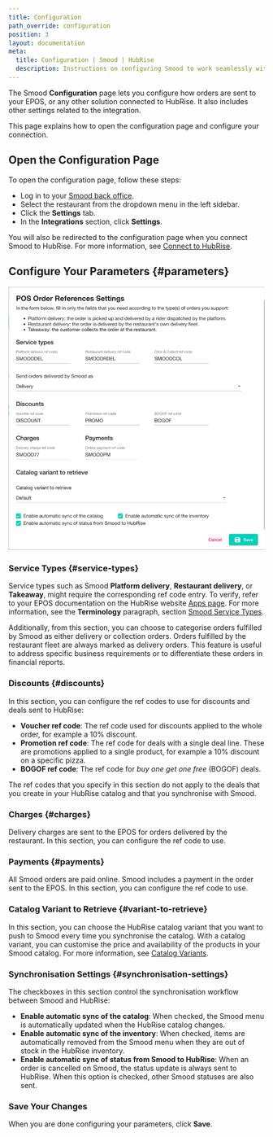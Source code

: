 ```yaml
---
title: Configuration
path_override: configuration
position: 3
layout: documentation
meta:
  title: Configuration | Smood | HubRise
  description: Instructions on configuring Smood to work seamlessly with your EPOS or other apps connected to HubRise. Configuration is simple.
---
```


The Smood **Configuration** page lets you configure how orders are sent to your EPOS, or any other solution connected to HubRise. It also includes other settings related to the integration.

This page explains how to open the configuration page and configure your connection.

## Open the Configuration Page

To open the configuration page, follow these steps:

- Log in to your [Smood back office](https://manager.smood.ch).
- Select the restaurant from the dropdown menu in the left sidebar.
- Click the **Settings** tab.
- In the **Integrations** section, click **Settings**.

You will also be redirected to the configuration page when you connect Smood to HubRise. For more information, see [Connect to HubRise](/apps/smood/connect-hubrise).

## Configure Your Parameters {#parameters}

![Smood configuration page](./images/003-smood-configuration.png)

### Service Types {#service-types}

Service types such as Smood **Platform delivery**, **Restaurant delivery**, or **Takeaway**, might require the corresponding ref code entry. To verify, refer to your EPOS documentation on the HubRise website [Apps page](/apps). For more information, see the **Terminology** paragraph, section [Smood Service Types](/apps/smood/terminology#smood-service-types).

Additionally, from this section, you can choose to categorise orders fulfilled by Smood as either delivery or collection orders. Orders fulfilled by the restaurant fleet are always marked as delivery orders. This feature is useful to address specific business requirements or to differentiate these orders in financial reports.

### Discounts {#discounts}

In this section, you can configure the ref codes to use for discounts and deals sent to HubRise:

- **Voucher ref code**: The ref code used for discounts applied to the whole order, for example a 10% discount.
- **Promotion ref code**: The ref code for deals with a single deal line. These are promotions applied to a single product, for example a 10% discount on a specific pizza.
- **BOGOF ref code**: The ref code for *buy one get one free* (BOGOF) deals.

The ref codes that you specify in this section do not apply to the deals that you create in your HubRise catalog and that you synchronise with Smood. 

### Charges {#charges}

Delivery charges are sent to the EPOS for orders delivered by the restaurant. In this section, you can configure the ref code to use.

### Payments {#payments}

All Smood orders are paid online. Smood includes a payment in the order sent to the EPOS. In this section, you can configure the ref code to use.

### Catalog Variant to Retrieve {#variant-to-retrieve}

In this section, you can choose the HubRise catalog variant that you want to push to Smood every time you synchronise the catalog.
With a catalog variant, you can customise the price and availability of the products in your Smood catalog. For more information, see [Catalog Variants](https://hubrise.com/blog/catalog-variants).

### Synchronisation Settings {#synchronisation-settings}

The checkboxes in this section control the synchronisation workflow between Smood and HubRise:

- **Enable automatic sync of the catalog**: When checked, the Smood menu is automatically updated when the HubRise catalog changes.
- **Enable automatic sync of the inventory**: When checked, items are automatically removed from the Smood menu when they are out of stock in the HubRise inventory.
- **Enable automatic sync of status from Smood to HubRise**: When an order is cancelled on Smood, the status update is always sent to HubRise. When this option is checked, other Smood statuses are also sent.

### Save Your Changes

When you are done configuring your parameters, click **Save**.

